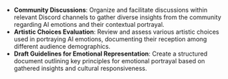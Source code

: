 - **Community Discussions**: Organize and facilitate discussions within relevant Discord channels to gather diverse insights from the community regarding AI emotions and their contextual portrayal.
- **Artistic Choices Evaluation**: Review and assess various artistic choices used in portraying AI emotions, documenting their reception among different audience demographics.
- **Draft Guidelines for Emotional Representation**: Create a structured document outlining key principles for emotional portrayal based on gathered insights and cultural responsiveness.